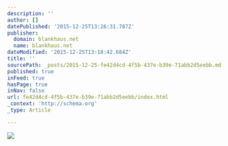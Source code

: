 ```yaml
---
description: ''
author: []
datePublished: '2015-12-25T13:26:31.787Z'
publisher:
  domain: blankhaus.net
  name: blankhaus.net
dateModified: '2015-12-25T13:18:42.684Z'
title: ''
sourcePath: _posts/2015-12-25-fe42d4cd-4f5b-437e-b39e-71abb2d5eebb.md
published: true
inFeed: true
hasPage: true
inNav: false
url: fe42d4cd-4f5b-437e-b39e-71abb2d5eebb/index.html
_context: 'http://schema.org'
_type: Article

---
```

![](http://blankhaus.net/onewebstatic/8da3d6c9a8-1451493_621265444601657_183555778_n.png)